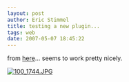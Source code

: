 ```yaml
---
layout: post
author: Eric Stimmel
title: testing a new plugin...
tags: web
date: 2007-05-07 18:45:22
--- 
```



from [here][]... seems to work pretty nicely. 

[![100\_1744.JPG][]][1]

  [here]: http://tantannoodles.com/toolkit/photo-album/
  [100\_1744.JPG]: http://farm1.static.flickr.com/199/473175875_fc828873e9_m.jpg
  [1]: http://www.flickr.com/photos/estimmel/473175875/

